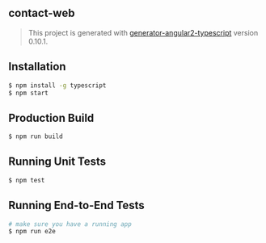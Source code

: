 ## contact-web
> This project is generated with [generator-angular2-typescript](https://github.com/shibbir/generator-angular2-typescript) version 0.10.1.

## Installation

```bash
$ npm install -g typescript
$ npm start
```

## Production Build
```bash
$ npm run build
```

## Running Unit Tests
```bash
$ npm test
```

## Running End-to-End Tests
```bash
# make sure you have a running app
$ npm run e2e
```

